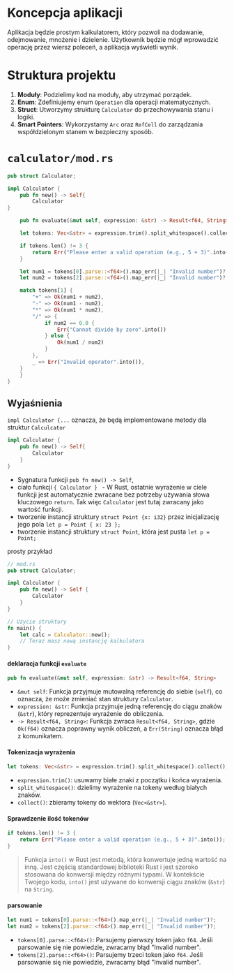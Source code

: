 # Koncepcja aplikacji

Aplikacja będzie prostym kalkulatorem, który pozwoli na dodawanie, odejmowanie, mnożenie i dzielenie. Użytkownik będzie mógł wprowadzić operację przez wiersz poleceń, a aplikacja wyświetli wynik.

# Struktura projektu

1. **Moduły**: Podzielimy kod na moduły, aby utrzymać porządek.
2. **Enum**: Zdefiniujemy enum `Operation` dla operacji matematycznych.
3. **Struct**: Utworzymy strukturę `Calculator` do przechowywania stanu i logiki.
4. **Smart Pointers**: Wykorzystamy `Arc` oraz `RefCell` do zarządzania współdzielonym stanem w bezpieczny sposób.


# `calculator/mod.rs`
```rust
pub struct Calculator;

impl Calculator {
	pub fn new() -> Self{
		Calculator
}

	pub fn evaluate(&mut self, expression: &str) -> Result<f64, String> {

	let tokens: Vec<&str> = expression.trim().split_whitespace().collect();

	if tokens.len() != 3 {
		return Err("Please enter a valid operation (e.g., 5 + 3)".into());
	}

	let num1 = tokens[0].parse::<f64>().map_err(|_| "Invalid number")?;
	let num2 = tokens[2].parse::<f64>().map_err(|_| "Invalid number")?;

	match tokens[1] {
		"+" => Ok(num1 + num2),
		"-" => Ok(num1 - num2),
		"*" => Ok(num1 * num2),
		"/" => {
			if num2 == 0.0 {
				Err("Cannot divide by zero".into())
			} else {
				Ok(num1 / num2)
			}
		},
		_ => Err("Invalid operator".into()),
	}
	}
}
```


## Wyjaśnienia

`impl Calculator {...` oznacza, że będą implementowane metody dla struktur `Calculcator`
```rust
impl Calculator {
    pub fn new() -> Self{
        Calculator
    }
}

```

- Sygnatura funkcji `pub fn new() -> Self`,
- ciało funkcji `{ Calculator } `  - W Rust, ostatnie wyrażenie w ciele funkcji jest automatycznie zwracane bez potrzeby używania słowa kluczowego `return`. Tak więc `Calculator` jest tutaj zwracany jako wartość funkcji.
- tworzenie instancji struktury `struct Point {x: i32}` przez inicjalizację jego pola `let p = Point { x: 23 };`
- tworzenie instancji struktury `struct Point`, która jest pusta `let p = Point;`

prosty przykład
```rust
// mod.rs
pub struct Calculator;

impl Calculator {
    pub fn new() -> Self {
        Calculator
    }
}

// Użycie struktury
fn main() {
    let calc = Calculator::new();
    // Teraz masz nową instancję kalkulatora
}

```

#### deklaracja funkcji `evaluate`
```rust
pub fn evaluate(&mut self, expression: &str) -> Result<f64, String>
``` 
-  `&mut self`: Funkcja przyjmuje mutowalną referencję do siebie (`self`), co oznacza, że może zmieniać stan struktury `Calculator`.
- `expression: &str`: Funkcja przyjmuje jedną referencję do ciągu znaków (`&str`), który reprezentuje wyrażenie do obliczenia.
- `-> Result<f64, String>`: Funkcja zwraca `Result<f64, String>`, gdzie `Ok(f64)` oznacza poprawny wynik obliczeń, a `Err(String)` oznacza błąd z komunikatem.


#### Tokenizacja wyrażenia
```rust
let tokens: Vec<&str> = expression.trim().split_whitespace().collect();
```
- `expression.trim()`: usuwamy białe znaki z początku i końca wyrażenia.
- `split_whitespace()`: dzielimy wyrażenie na tokeny według białych znaków.
- `collect()`: zbieramy tokeny do wektora (`Vec<&str>`).


#### Sprawdzenie ilość tokenów
```rust
if tokens.len() != 3 {
    return Err("Please enter a valid operation (e.g., 5 + 3)".into());
}

```

> Funkcja `into()` w Rust jest metodą, która konwertuje jedną wartość na inną. Jest częścią standardowej biblioteki Rust i jest szeroko stosowana do konwersji między różnymi typami. W kontekście Twojego kodu, `into()` jest używane do konwersji ciągu znaków (`&str`) na `String`.

#### parsowanie
```rust
let num1 = tokens[0].parse::<f64>().map_err(|_| "Invalid number")?;
let num2 = tokens[2].parse::<f64>().map_err(|_| "Invalid number")?;
```

- `tokens[0].parse::<f64>()`: Parsujemy pierwszy token jako `f64`. Jeśli parsowanie się nie powiedzie, zwracamy błąd "Invalid number".
- `tokens[2].parse::<f64>()`: Parsujemy trzeci token jako `f64`. Jeśli parsowanie się nie powiedzie, zwracamy błąd "Invalid number".











